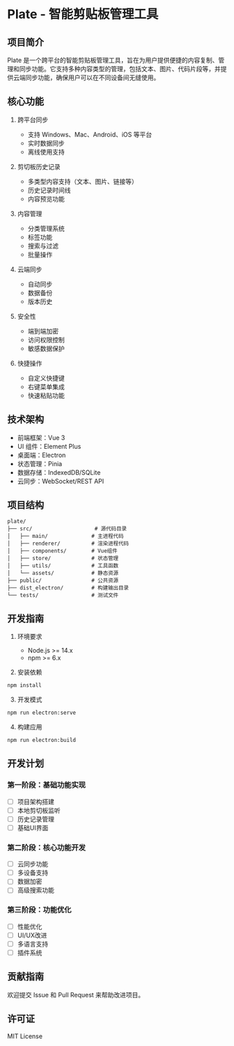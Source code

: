# Plate - 智能剪贴板管理工具

## 项目简介
Plate 是一个跨平台的智能剪贴板管理工具，旨在为用户提供便捷的内容复制、管理和同步功能。它支持多种内容类型的管理，包括文本、图片、代码片段等，并提供云端同步功能，确保用户可以在不同设备间无缝使用。

## 核心功能
1. 跨平台同步
   - 支持 Windows、Mac、Android、iOS 等平台
   - 实时数据同步
   - 离线使用支持

2. 剪切板历史记录
   - 多类型内容支持（文本、图片、链接等）
   - 历史记录时间线
   - 内容预览功能

3. 内容管理
   - 分类管理系统
   - 标签功能
   - 搜索与过滤
   - 批量操作

4. 云端同步
   - 自动同步
   - 数据备份
   - 版本历史

5. 安全性
   - 端到端加密
   - 访问权限控制
   - 敏感数据保护

6. 快捷操作
   - 自定义快捷键
   - 右键菜单集成
   - 快速粘贴功能

## 技术架构
- 前端框架：Vue 3
- UI 组件：Element Plus
- 桌面端：Electron
- 状态管理：Pinia
- 数据存储：IndexedDB/SQLite
- 云同步：WebSocket/REST API

## 项目结构
```
plate/
├── src/                    # 源代码目录
│   ├── main/              # 主进程代码
│   ├── renderer/          # 渲染进程代码
│   ├── components/        # Vue组件
│   ├── store/             # 状态管理
│   ├── utils/             # 工具函数
│   └── assets/            # 静态资源
├── public/                # 公共资源
├── dist_electron/         # 构建输出目录
└── tests/                 # 测试文件
```

## 开发指南
1. 环境要求
   - Node.js >= 14.x
   - npm >= 6.x

2. 安装依赖
```bash
npm install
```

3. 开发模式
```bash
npm run electron:serve
```

4. 构建应用
```bash
npm run electron:build
```

## 开发计划
### 第一阶段：基础功能实现
- [ ] 项目架构搭建
- [ ] 本地剪切板监听
- [ ] 历史记录管理
- [ ] 基础UI界面

### 第二阶段：核心功能开发
- [ ] 云同步功能
- [ ] 多设备支持
- [ ] 数据加密
- [ ] 高级搜索功能

### 第三阶段：功能优化
- [ ] 性能优化
- [ ] UI/UX改进
- [ ] 多语言支持
- [ ] 插件系统

## 贡献指南
欢迎提交 Issue 和 Pull Request 来帮助改进项目。

## 许可证
MIT License